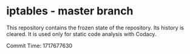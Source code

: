 # iptables - master branch

This repository contains the frozen state of the repository.
Its history is cleared. It is used only for static code
analysis with Codacy.

Commit Time: 1717677630